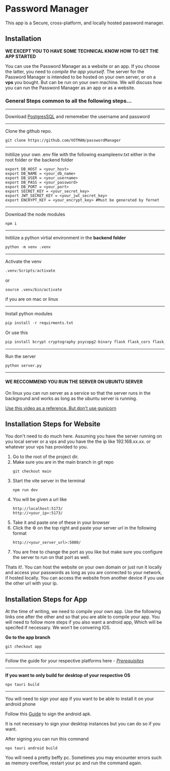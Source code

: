 # Password Manager

This app is a Secure, cross-platform, and locally hosted password manager.

## Installation

**WE EXCEPT YOU TO HAVE SOME TECHNICAL KNOW HOW TO GET THE APP STARTED**

You can use the Password Manager as a website or an app. If you choose the latter, you need to *compile the app yourself*. The server for the Password Manager is intended to be hosted on your own server, or on a **vps** you bought. But can be run on your own machine. We will discuss how you can run the Password Manager as an app or as a website.

### General Steps common to all the following steps...

---
Download [PostgresSQL](https://www.postgresql.org/download/) and rememeber the username and password


---
Clone the github repo.

```git
git clone https://github.com/VOTMAN/passwordManager
```
---
Initilize your own .env file with the following exampleenv.txt either in the root folder or the backend folder
```
export DB_HOST = <your_host>
export DB_NAME = <your_db_name>
export DB_USER = <your_username>
export DB_PASS = <your_password>
export DB_PORT = <your_port>
export SECRET_KEY = <your_secret_key>
export JWT_SECRET_KEY = <your_jwt_secret_key>
export ENCRYPT_KEY = <your_encrypt_key> #Must be generated by fernet
```

---
Download the node modules
```
npm i
```
---
Initilize a python virtial environment in the **backend folder**
```python
python -m venv .venv
```
---
Activate the venv
```python
.venv/Scripts/activate
```

or

```
source .venv/bin/activate
```
if you are on mac or linux

---
Install python modules
```python
pip install -r requirments.txt
```
Or use this
```python
pip install bcrypt cryptography psycopg2-binary flask flask_cors flask_jwt_extended python_dotenv
```
---
Run the server
```python
python server.py
```
---

#### WE RECCOMMEND YOU RUN THE SERVER ON UBUNTU SERVER

On linux you can run server as a service so that the server runs in the background and works as long as the ubuntu server is running.

[Use this video as a reference. But don't use gunicorn](https://www.youtube.com/watch?v=KWIIPKbdxD0)

## Installation Steps for Website

You don't need to do much here. Assuming you have the server running on you local server or a vps and you have the the ip like 192.168.xx.xx. or whatever your vps has provided to you.

1. Go to the root of the project dir.
2. Make sure you are in the main branch in git repo
    ```
    git checkout main
    ```
3. Start the vite server in the terminal
    ```
    npm run dev
    ```
4. You will be given a url like
    ```
    http://localhost:5173/
    http://<your_ip>:5173/
    ```
5. Take it and paste one of these in your browser
6. Click the ⚙ on the top right and paste your server url in the following format
    ```
    http://<your_server_url>:5000/
    ```
7. You are free to change the port as you like but make sure you configure the server to run on that port as well.

Thats it!. You can host the website on your own domain or just run it locally and access your passwords as long as you are connected to your network, if hosted locally. You can access the website from another device if you use the other url with your ip.

## Installation Steps for App

At the time of writing, we need to compile your own app. Use the following links one after the other and so that you are able to compile your app. You will need to follow more steps if you also want a android app, Which will be specifed if necessary. We won't be convering IOS.


**Go to the app branch**

```
git checkout app
```
---

Follow the guide for your respective platforms here - 
*[Prerequisites](https://v2.tauri.app/start/prerequisites/)*

---

**If you want to only build for desktop of your respective OS**

```
npx tauri build
``` 

---

You will need to sign your app if you want to be able to install it on your android phone

Follow this [Guide](https://v2.tauri.app/distribute/sign/android/) to sign the android apk.

It is not necessary to sign your desktop instances but you can do so if you want.

After signing you can run this command

```
npx tauri android build
```

You will need a pretty beffy pc. Sometimes you may encounter errors such as memory overflow, restart your pc and run the command again.
